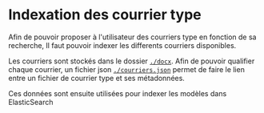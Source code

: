 # Indexation des courrier type

Afin de pouvoir proposer à l'utilisateur des courriers type en fonction de sa recherche,
Il faut pouvoir indexer les differents courriers disponibles.

Les courriers sont stockés dans le dossier [`./docx`](./docx). Afin de pouvoir qualifier chaque courrier, un fichier json [`./courriers.json`](./courriers.json) permet de faire le lien entre un fichier de courrier type et ses métadonnées.

Ces données sont ensuite utilisées pour indexer les modèles dans ElasticSearch


